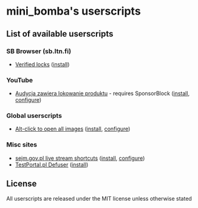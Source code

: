 # mini_bomba's userscripts

## List of available userscripts
### SB Browser (sb.ltn.fi)
- [Verified locks](/sb.ltn.fi-verified-locks.user.js) ([install](https://raw.githubusercontent.com/mini-bomba/uscripts/master/sb.ltn.fi-verified-locks.user.js))

### YouTube
- [Audycja zawiera lokowanie produktu](/audycja_zawiera_lokowanie_produktu.user.js) - requires SponsorBlock ([install](https://raw.githubusercontent.com/mini-bomba/uscripts/master/audycja_zawiera_lokowanie_produktu.user.js), [configure](https://uscripts.minibomba.pro/audycja_zawiera_lokowanie_produktu))

### Global userscripts
- [Alt-click to open all images](/altclick-images.user.js) ([install](https://raw.githubusercontent.com/mini-bomba/uscripts/master/altclick-images.user.js), [configure](https://uscripts.minibomba.pro/altclick-images))

### Misc sites
- [sejm.gov.pl live stream shortcuts](/sejm.gov.pl-shortcuts.user.js) ([install](https://raw.githubusercontent.com/mini-bomba/uscripts/master/sejm.gov.pl-shortcuts.user.js), [configure](https://uscripts.minibomba.pro/sejm-shortcuts))
- [TestPortal.pl Defuser](/testportal.pl-defuser.user.js) ([install](https://raw.githubusercontent.com/mini-bomba/uscripts/master/testportal.pl-defuser.user.js))

## License
All userscripts are released under the MIT license unless otherwise stated

